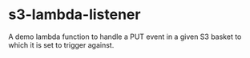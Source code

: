 # s3-lambda-listener
A demo lambda function to handle a PUT event in a given S3 basket to which it is set to trigger against.
